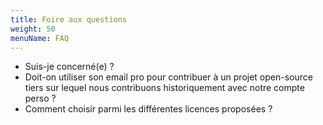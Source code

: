 ```yaml
---
title: Foire aux questions
weight: 50
menuName: FAQ
---
```


* Suis-je concerné(e) ?
* Doit-on utiliser son email pro pour contribuer à un projet open-source tiers sur lequel nous contribuons historiquement avec notre compte perso ?
* Comment choisir parmi les différentes licences proposées ?
